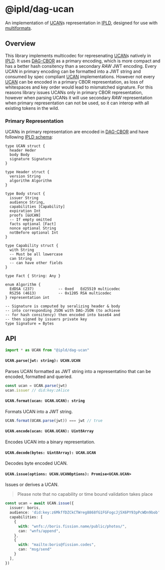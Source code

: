 # @ipld/dag-ucan

An implementation of [UCAN][]s representation in [IPLD][], designed for use with [multiformats][].

## Overview

This library implements multicodec for represenating [UCAN]s natively in [IPLD][]. It uses [DAG-CBOR][] as a primary encoding, which is more compact and has a better hash consitency than a secondary _RAW_ JWT encoding. Every UCAN in primary encoding can be formatted into a JWT string and consumed by spec compliant [UCAN][] implementations. However not every [UCAN][] can be encoded in a primary CBOR representation, as loss of whitespaces and key order would lead to mismatched signature. For this reasons library issues UCANs only in primary CBOR representation, however when parsing UCANs it will use secondary _RAW_ representation when primary representation can not be used, so it can interop with all existing tokens in the wild.

### Primary Representation

UCANs in primary representation are encoded in [DAG-CBOR][] and have following
[IPLD schema][]:

```ipldsch
type UCAN struct {
  header Heder
  body Body
  signature Signature
}

type Header struct {
  version String
  algorithm Algorithm
}

type Body struct {
  issuer String
  audience String,
  capabilities [Capability]
  expiration Int
  proofs [&UCAN]
  -- If empty omitted
  facts optional [Fact]
  nonce optional String
  notBefore optional Int
}

type Capability struct {
  with String
  -- Must be all lowercase
  can String
  -- can have other fields
}

type Fact { String: Any }

enum Algorithm {
  EdDSA (237)           -- 0xed   Ed25519 multicodec
  RS256 (4613)          -- 0x1205 RSA multicodec
} representation int

-- Signature is computed by seralizing header & body
-- into corresponding JSON with DAG-JSON (to achieve
-- for hash consitency) then encoded into base64 and
-- then signed by issuers private key
type Signature = Bytes
```

## API

```ts
import * as UCAN from "@ipld/dag-ucan"
```

#### `UCAN.parse(jwt: string): UCAN.UCAN`

Parses UCAN formatted as JWT string into a representatino that can be encoded, formatted and queried.

```ts
const ucan = UCAN.parse(jwt)
ucan.issuer // did:key:zAlice
```

#### `UCAN.format(ucan: UCAN.UCAN): string`

Formats UCAN into a JWT string.

```ts
UCAN.format(UCAN.parse(jwt)) === jwt // true
```

#### `UCAN.encode(ucan: UCAN.UCAN): Uint8Array`

Encodes UCAN into a binary representation.

#### `UCAN.decode(bytes: Uint8Array): UCAN.UCAN`

Decodes byte encoded UCAN.

#### `UCAN.issue(options: UCAN.UCANOptions): Promise<UCAN.UCAN>`

Issues or derives a UCAN.

> Please note that no capability or time bound validation takes place

```ts
const ucan = await UCAN.issue({
  issuer: boris,
  audience: 'did:key:z6MkffDZCkCTWreg8868fG1FGFogcJj5X6PY93pPcWDn9bob'
  capabilities: [
    {
      with: "wnfs://boris.fission.name/public/photos/",
      can: "wnfs/append",
    },
    {
      with: "mailto:boris@fission.codes",
      can: "msg/send"
    }
  ],
})
```

[ipld]: https://ipld.io/
[ucan]: https://github.com/ucan-wg/spec/
[ipld schema]: https://ipld.io/docs/schemas/using/authoring-guide/
[dag-cbor]: https://ipld.io/docs/codecs/known/dag-cbor/
[multiformats]: https://github.com/multiformats/js-multiformats
